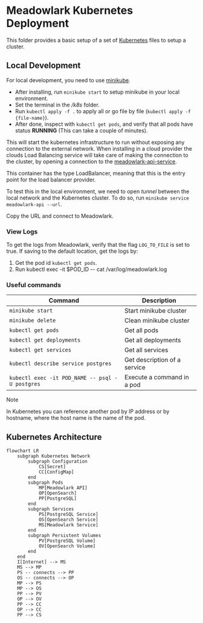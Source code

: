 # Meadowlark Kubernetes Deployment

This folder provides a basic setup of a set of
[Kubernetes](https://kubernetes.io/) files to setup a cluster.

## Local Development

For local development, you need to use
[minikube](https://minikube.sigs.k8s.io/docs/start/).

* After installing, run `minikube start` to setup minikube in your local
  environment.
* Set the terminal in the */k8s* folder.
* Run `kubectl apply -f .` to apply all or go file by file (`kubectl apply -f
  {file-name}`).
* After done, inspect with `kubectl get pods`, and verify that all pods have
  status **RUNNING** (This can take a couple of minutes).

This will start the kubernetes infrastructure to run without exposing any
connection to the external network. When installing in a cloud provider the
clouds Load Balancing service will take care of making the connection to the
cluster, by opening a connection to the
[meadowlark-api-service](meadowlark-api-service.yaml).

This container has the type LoadBalancer, meaning that this is the entry point
for the load balancer provider.

To test this in the local environment, we need to open *tunnel* between the
local network and the Kubernetes cluster. To do so, run `minikube service
meadowlark-api --url`.

Copy the URL and connect to Meadowlark.

### View Logs

To get the logs from Meadowlark, verify that the flag `LOG_TO_FILE` is set to
true. If saving to the default location, get the logs by:

1. Get the pod id `kubectl get pods`.
2. Run kubectl exec -it $POD_ID -- cat /var/log/meadowlark.log

### Useful commands

| Command                                         | Description                  |
| ----------------------------------------------- | ---------------------------- |
| `minikube start`                                | Start minikube cluster       |
| `minikube delete`                               | Clean minikube cluster       |
| `kubectl get pods`                              | Get all pods                 |
| `kubectl get deployments`                       | Get all deployments          |
| `kubectl get services`                          | Get all services             |
| `kubectl describe service postgres`             | Get description of a service |
| `kubectl exec -it POD_NAME -- psql -U postgres` | Execute a command in a pod   |

> [!NOTE]
> In Kubernetes you can reference another pod by IP address or by hostname,
> where the host name is the name of the pod.

## Kubernetes Architecture

```mermaid
flowchart LR
    subgraph Kubernetes Network
        subgraph Configuration
            CS[Secret]
            CC[ConfigMap]
        end
        subgraph Pods
            MP[Meadowlark API]
            OP[OpenSearch]
            PP[PostgreSQL]
        end
        subgraph Services
            PS[PostgreSQL Service]
            OS[OpenSearch Service]
            MS[Meadowlark Service]
        end
        subgraph Persistent Volumes
            PV[PostgreSQL Volume]
            OV[OpenSearch Volume]
        end
    end
    I[Internet] --> MS
    MS --> MP
    PS -- connects --> PP
    OS -- connects --> OP
    MP --> PS
    MP --> OS
    PP --> PV
    OP --> OV
    PP --> CC
    OP --> CC
    PP --> CS
```
